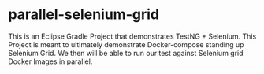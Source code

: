 # parallel-selenium-grid

This is an Eclipse Gradle Project that demonstrates TestNG + Selenium.
This Project is meant to ultimately demonstrate Docker-compose standing up Selenium Grid. 
We then will be able to run our test against Selenium grid Docker Images in parallel.
